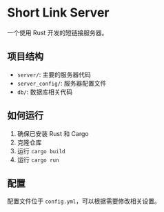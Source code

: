 # Short Link Server

一个使用 Rust 开发的短链接服务器。

## 项目结构

- `server/`: 主要的服务器代码
- `server_config/`: 服务器配置文件
- `db/`: 数据库相关代码

## 如何运行

1. 确保已安装 Rust 和 Cargo
2. 克隆仓库
3. 运行 `cargo build`
4. 运行 `cargo run`

## 配置

配置文件位于 `config.yml`，可以根据需要修改相关设置。 